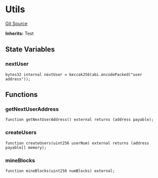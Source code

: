 # Utils
[Git Source](https://github.com/DAObox/fantastic-spork/blob/e85e294b9aa197e65780cf42fd333d2b29d2cb82/src/test/utils/Utils.sol)

**Inherits:**
Test


## State Variables
### nextUser

```solidity
bytes32 internal nextUser = keccak256(abi.encodePacked("user address"));
```


## Functions
### getNextUserAddress


```solidity
function getNextUserAddress() external returns (address payable);
```

### createUsers


```solidity
function createUsers(uint256 userNum) external returns (address payable[] memory);
```

### mineBlocks


```solidity
function mineBlocks(uint256 numBlocks) external;
```


